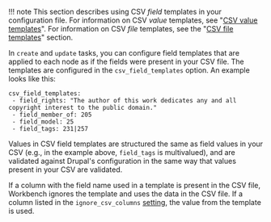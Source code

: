 !!! note
    This section describes using CSV *field* templates in your configuration file. For information on CSV *value* templates, see "[CSV value templates](/islandora_workbench_docs/csv_value_templates/)". For information on CSV *file* templates, see the "[CSV file templates](/islandora_workbench_docs/generating_csv_files/#csv-file-templates)" section.

In `create` and `update` tasks, you can configure field templates that are applied to each node as if the fields were present in your CSV file. The templates are configured in the `csv_field_templates` option. An example looks like this:

```text
csv_field_templates:
 - field_rights: "The author of this work dedicates any and all copyright interest to the public domain."
 - field_member_of: 205
 - field_model: 25
 - field_tags: 231|257
```

Values in CSV field templates are structured the same as field values in your CSV (e.g., in the example above, `field_tags` is multivalued), and are validated against Drupal's configuration in the same way that values present in your CSV are validated.

If a column with the field name used in a template is present in the CSV file, Workbench ignores the template and uses the data in the CSV file. If a column listed in the `ignore_csv_columns` [setting](/islandora_workbench_docs/ignoring_csv_rows_and_columns/#ignoring-csv-columns), the value from the template is used.
